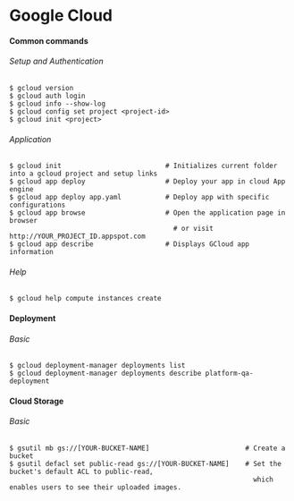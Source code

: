 # Google Cloud

#### Common commands

###### Setup and Authentication

```
$ gcloud version
$ gcloud auth login
$ gcloud info --show-log
$ gcloud config set project <project-id>
$ gcloud init <project>
```

###### Application

```
$ gcloud init                          # Initializes current folder into a gcloud project and setup links
$ gcloud app deploy                    # Deploy your app in cloud App engine
$ gcloud app deploy app.yaml           # Deploy app with specific configurations
$ gcloud app browse                    # Open the application page in browser
                                         # or visit http://YOUR_PROJECT_ID.appspot.com
$ gcloud app describe                  # Displays GCloud app information
```

###### Help

```
$ gcloud help compute instances create
```

#### Deployment

###### Basic

```
$ gcloud deployment-manager deployments list
$ gcloud deployment-manager deployments describe platform-qa-deployment
```

#### Cloud Storage

###### Basic

```
$ gsutil mb gs://[YOUR-BUCKET-NAME]                        # Create a bucket
$ gsutil defacl set public-read gs://[YOUR-BUCKET-NAME]    # Set the bucket's default ACL to public-read,
                                                             which enables users to see their uploaded images.

```



